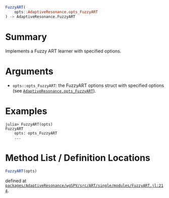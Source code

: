 ```julia
FuzzyART(
    opts::AdaptiveResonance.opts_FuzzyART
) -> AdaptiveResonance.FuzzyART

```

# Summary

Implements a Fuzzy ART learner with specified options.

# Arguments

  * `opts::opts_FuzzyART`: the FuzzyART options struct with specified options (see [`AdaptiveResonance.opts_FuzzyART`](@ref)).

# Examples

```julia-repl
julia> FuzzyART(opts)
FuzzyART
    opts: opts_FuzzyART
    ...
```

# Method List / Definition Locations

```julia
FuzzyART(opts)
```

defined at [`packages/AdaptiveResonance/wgSPV/src/ART/single/modules/FuzzyART.jl:214`](file:///home/terasaki/.julia/packages/AdaptiveResonance/wgSPV/src/ART/single/modules/FuzzyART.jl).
